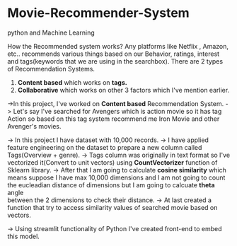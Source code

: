 # Movie-Recommender-System
python and Machine Learning 


How the Recommended system works?
Any platforms like Netflix , Amazon, etc.. recommends various things  based on our Behavior, ratings, interest and tags(keywords that we are using in the searchbox).
There are 2 types of Recommendation Systems.
1) **Content based** which works on **tags.**
2) **Collaborative** which works on other 3 factors which I've mention earlier.

->In this project, I've worked on **Content based** Recommendation System.
-> Let's say I've searched for Avengers which is action movie so it has tag Action so based on this tag system recommend me Iron Movie and other Avenger's movies.

-> In this project I have dataset with 10,000 records.
-> I have applied feature engineering on the dataset to prepare a new column called Tags(Overview + genre). 
-> Tags column was originally in text format so I've vectorized it(Convert to unit vectors) using **CountVectorizer** function of Sklearn library.
-> After that I am going to calculate **cosine similarity** which means suppose I have max 10,000 dimensions and I am not going to count the eucleadian distance of dimensions but I am going to calcuate **theta** angle     
   between the 2 dimensions to check their distance.
-> At last created a function that try to access similarity values of searched movie based on vectors.
    
-> Using streamlit functionality of Python I've created front-end to embed this model.
